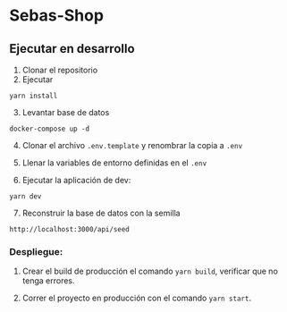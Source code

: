 # Sebas-Shop

## Ejecutar en desarrollo

1. Clonar el repositorio
2. Ejecutar

```
yarn install
```

3. Levantar base de datos

```
docker-compose up -d
```

4. Clonar el archivo `.env.template` y renombrar la copia a `.env`

5. Llenar la variables de entorno definidas en el `.env`

6. Ejecutar la aplicación de dev:

```
yarn dev
```

7. Reconstruir la base de datos con la semilla

```
http://localhost:3000/api/seed
```

### Despliegue:

1. Crear el build de producción el comando `yarn build`, verificar que no tenga errores.

2. Correr el proyecto en producción con el comando `yarn start`.
